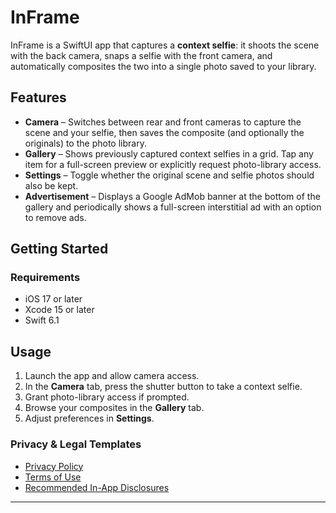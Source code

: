 # InFrame

InFrame is a SwiftUI app that captures a **context selfie**: it shoots the scene with the back camera, snaps a selfie with the front camera, and automatically composites the two into a single photo saved to your library.

## Features
- **Camera** – Switches between rear and front cameras to capture the scene and your selfie, then saves the composite (and optionally the originals) to the photo library.
- **Gallery** – Shows previously captured context selfies in a grid. Tap any item for a full-screen preview or explicitly request photo-library access.
- **Settings** – Toggle whether the original scene and selfie photos should also be kept.
- **Advertisement** – Displays a Google AdMob banner at the bottom of the gallery and periodically shows a full-screen interstitial ad with an option to remove ads.

## Getting Started
### Requirements
- iOS 17 or later
- Xcode 15 or later
- Swift 6.1

## Usage
1. Launch the app and allow camera access.
2. In the **Camera** tab, press the shutter button to take a context selfie.
3. Grant photo-library access if prompted.
4. Browse your composites in the **Gallery** tab.
5. Adjust preferences in **Settings**.

### Privacy & Legal Templates
- [Privacy Policy](PRIVACY_POLICY.md)
- [Terms of Use](TERMS_OF_USE.md)
- [Recommended In-App Disclosures](IN_APP_DISCLOSURES.md)

---
